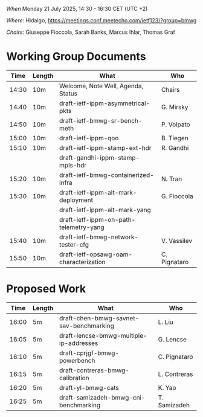 *When*   Monday 21 July 2025, 14:30 - 16:30 CET (UTC +2)

*Where:*  Hidalgo, https://meetings.conf.meetecho.com/ietf123/?group=bmwg

*Chairs:* Giuseppe Fioccola, Sarah Banks, Marcus Ihlar, Thomas Graf

# Working Group Documents

| Time    | Length | What                                        | Who          |
|---------|--------|---------------------------------------------|--------------|
| 14:30   | 10m    | Welcome, Note Well, Agenda, Status          | Chairs       |
| 14:40   | 10m    | draft-ietf-ippm-asymmetrical-pkts           | G. Mirsky    |
| 14:50   | 10m    | draft-ietf-bmwg-sr-bench-meth               | P. Volpato   |
| 15:00   | 10m    | draft-ietf-ippm-qoo                         | B. Tiegen    |
| 15:10   | 10m    | draft-ietf-ippm-stamp-ext-hdr               | R. Gandhi    |
|         |        | draft-gandhi-ippm-stamp-mpls-hdr            |              |
| 15:20   | 10m    | draft-ietf-bmwg-containerized-infra         | N. Tran      |
| 15:30   | 10m    | draft-ietf-ippm-alt-mark-deployment         | G. Fioccola  |
|         |        | draft-ietf-ippm-alt-mark-yang               |              |
|         |        | draft-ietf-ippm-on-path-telemetry-yang      |              |
| 15:40   | 10m    | draft-ietf-bmwg-network-tester-cfg          | V. Vassilev  |
| 15:50   | 10m    | draft-ietf-opsawg-oam-characterization      | C. Pignataro |

# Proposed Work

| Time    | Length | What                                        | Who          |
|---------|--------|---------------------------------------------|--------------|
| 16:00   | 5m     | draft-chen-bmwg-savnet-sav-benchmarking     | L. Liu       |
| 16:05   | 5m     | draft-lencse-bmwg-multiple-ip-addresses     | G. Lencse    |
| 16:10   | 5m     | draft-cprjgf-bmwg-powerbench                | C. Pignataro |
| 16:15   | 5m     | draft-contreras-bmwg-calibration            | L. Contreras |
| 16:20   | 5m     | draft-yl-bmwg-cats                          | K. Yao       |
| 16:25   | 5m     | draft-samizadeh-bmwg-cni-benchmarking       | T. Samizadeh |
